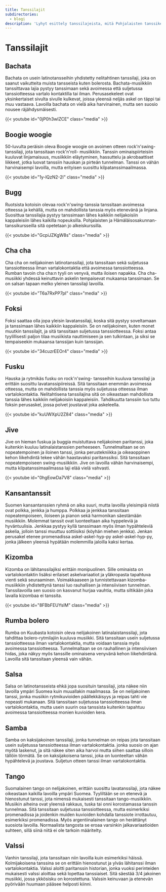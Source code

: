 ```yaml
---
title: Tanssilajit
subdirectories:
  - blogi
description: 'Lyhyt esittely tanssilajeista, mitä Pohjalaisten tanssikerho ja Hämäläis-Osakunnan tanssikerho opettaa.'
---
```

# Tanssilajit

## Bachata

Bachata on usein latinotansseihin yhdistetty nelitahtinen tanssilaji, joka on saanut vaikutteita muista tansseista kuten bolerosta. Bachata-musiikkiin tanssittavaa lajia pystyy tanssimaan sekä avoimessa että suljetussa tanssiotteessa vartalo kontaktilla tai ilman. Perusasekeleet ovat yksinkertaiset sivulta sivulle kulkevat, joissa yleensä neljäs askel on täppi tai muu vastaava. Lavoilla bachata on vielä aika harvinainen, mutta sen suosio nousee räjähdysmäisesti. 

{{< youtube id="0jP0h3wIZCE" class="media" >}}

## Boogie woogie

50-luvulta peräisin oleva Boogie woogie on avoimen otteen rock'n'swing-tanssilaji, jota tanssitaan rock'n'roll- musiikkiin. Tanssin ominaispiirteisiin kuuluvat linjamaisuus, musiikkiin eläytyminen, hassuttelu ja akrobaattiset liikkeet, jotka luovat tanssiin hauskan ja pirteän tunnelman. Tanssi on vähän harvinaisempi lavoilla, mutta erityisen suosittu kilpatanssimaailmassa. 

{{< youtube id="1y-lQzN2-2I" class="media" >}}

## Bugg

Ruotsista kotoisin olevaa rock'n'swing-tanssia tanssitaan avoimessa otteessa ja kehällä, mutta on mahdollista tanssia myös etenevänä ja linjana. Suosittua tanssilajia pystyy tanssimaan lähes kaikkiin nelijakoisiin kappaleisiin lähes kaikilla nopeuksilla. Pohjalaisten ja Hämäläisosakunnan-tanssikursseilla sitä opetetaan jo alkeiskurssilla.

{{< youtube id="GcpiJZKgW8s" class="media" >}}

## Cha cha

Cha cha on nelijakoinen latinotanssilaji, jota tanssitaan sekä suljetussa tanssiotteessa ilman vartalokontaktia että avoimessa tanssiotteessa. Rumban tavoin cha cha:n tyyli on venyvä, mutta iloisen napakka. Cha cha-musiikki yhdessä keinuttavin askelin tempaisevat mukaansa tanssimaan. Se on salsan tapaan melko yleinen tanssilaji lavoilla.

{{< youtube id="T6a7RxPP7pI" class="media" >}}

## Foksi

Foksi saattaa olla jopa yleisin lavatanssilaji, koska sitä pystyy soveltamaan ja tanssimaan lähes kaikkiin kappaleisiin. Se on nelijakoinen, kuten monet muutkin tanssilajit, ja sitä tanssitaan suljetussa tanssiotteessa. Foksi antaa tyylillisesti paljon tilaa musiikista nauttimiseen ja sen tulkintaan, ja siksi se tempaiseekin mukaansa tanssijan kuin tanssijan.

{{< youtube id="34cuzrEEOr4" class="media" >}}

## Fusku

Hauska ja rytmikäs fusku on rock'n'swing- tansseihin kuuluva tanssilaji ja erittäin suosittu lavatanssipiireissä. Sitä tanssitaan enemmän avoimessa otteessa, mutta on mahdollista tanssia myös suljetussa otteessa ilman vartalokontaktia. Nelitahtisena tanssilajina sitä on oikeastaan mahdollista tanssia lähes kaikkiin nelijakoisiin kappaleisiin. Tahdikuutta tanssiin tuo tuttu foksin perusaskel, jossa polvet joustavat joka askeleella. 

{{< youtube id="kuUWXpU2Z84" class="media" >}}

## Jive

Jive on hieman fuskua ja buggia muistuttava nelijakoinen paritanssi, joka kuitenkin kuuluu latinalaistanssien perheeseen. Tunnelmaltaan se on nopeatempoinen ja iloinen tanssi, jonka perustekniikka ja oikeaoppinen kehon liikehdintä tekee vähän haastavaksi paritanssiksi. Sitä tanssitaan nopeatempoiseen swing-musiikkiin. Jive on lavoilla vähän harvinaisempi, mutta kilpatanssimaailmassa laji elää vielä vahvasti.

{{< youtube id="0hgEowDa7V8" class="media" >}}

## Kansantanssit

Suomen kansantanssien ryhmä on aika suuri, mutta lavoilla yleisimpiä niistä ovat polkka, jenkka ja humppa. Polkkaa ja jenkkaa tanssitaan nopeatempoiseen, iloiseen ja pianon sekä harmonikan säestämään musiikkiin. Molemmat tanssit ovat luonteeltaan aika hyppeleviä ja hyväntuulisia. Jenkkaa pystyy kyllä tanssimaan myös ilman hypähteleviä askelia, jolloin tanssi muuttuu sottiisiksi (köyhän miehen jenkka). Jenkan perusakel etenee promenadissa askel-askel-hyp-py askel-askel-hyp-py, jonka jälkeen yleensä hypätään molemmilla jaloilla kaksi kertaa.  

## Kizomba

Kizomba on lähitanssilajiksi erittäin monipuolinen. Sille ominaista on vartalokontaktin lisäksi erilaiset askelvariaatiot ja yläkropasta tapahtuva vienti sekä seuraaminen. Voimakkaaseen ja tunnistettavaan kizomba-musiikkiin yhdistettynä tanssi luo rauhallisen ja intensiivisen tunnelman. Tanssilavoilla sen suosio on kasvanut hurjaa vauhtia, mutta siltikään joka lavalla kizombaa ei tanssita. 

{{< youtube id="8FBbFEUYsIM" class="media" >}}

## Rumba bolero

Rumba on Kuubasta kotoisin oleva nelijakoinen latinalaistanssilaji, jota tahdittaa bolero-rytmilajiin kuuluva musiikki. Sitä tanssitaan usein suljetussa tanssiotteessa ilman vartalokontaktia, mutta voidaan tanssia myös avoimessa tanssiotteessa. Tunnelmaltaan se on rauhallinen ja intensiivisen hidas, joka näkyy myös tanssille ominaisena venyvänä kehon liikehdintänä. Lavoilla sitä tanssitaan yleensä vain vähän.  

## Salsa

Salsa on latinotansseista ehkä jopa suosituin tanssilaji, jota näkee niin lavoilla ympäri Suomea kuin muuallakin maailmassa. Se on nelijakoinen tanssi, jonka musiikin rytmikuvioiden päällekkäisyys ja reipas tahti vie nopeasti mukanaan. Sitä tanssitaan suljetussa tanssiotteessa ilman vartalokontaktia, mutta usein suurin osa tanssista kuitenkin tapahtuu avoimessa tanssiotteessa monien kuvioiden kera.   

## Samba

Samba on kaksijakoinen tanssilaji, jonka tunnelman on reipas jota tanssitaan usein suljetussa tanssiotteessa ilman vartalokontaktia. jonka suosio on ajan myötä laskenut, ja sitä näkee siten aika harvoi mutta siihen saattaa silloin tällöin törmätä. Se on kaksijakoisena tanssi, joka on luonteeltan vähän hypähtelevä ja joustava. Suljetun otteen tanssi ilman vartalokontaktia.

## Tango

Suomalainen tango on nelijakoinen, erittäin suosittu lavatanssilaji, jota näkee oikeastaan kaikilla lavoilla ympäri Suomea. Tyyliltään se on etenevä ja hienostunut tanssi, jota nimensä mukaisesti tanssitaan tango-musiikkiin. Musiikin aiheina ovat yleensä rakkaus, tuska tai onni korostamassa tanssin tunnelmaa. Sitä tanssitaan suljetussa tanssiotteessa, mutta esimerkiksi promenadissa ja joidenkin muiden kuvioiden kohdalla tanssiote irrottautuu, esimerkiksi promenadissa. Myös argentiinalainen tango on herättänyt suosiota lavoilla. Normaalista tangosta se eroaa varsinkin jalkavariaatioiden suhteen, sillä siinä niitä ei ole tarkoin määritelty. 

## Valssi

Vanhin tanssilaji, jota tanssitaan niin lavoilla kuin esimerkiksi häissä. Kolmijakoisena tanssina se on erittäin hienostunut ja ylväs lähitanssi ilman vartalokontaktia. Valssi aloitti paritanssin historian, jonka vuoksi perinteiden mukaisesti valssi aloittaa sekä lopettaa tanssiaiset. Sitä säestää 3/4 jakoinen musiikki, jossa ykkösisku on korostettuna. Valssin keinuvaan ja etenevän pyörivään huumaan pääsee helposti kiinni.  

<!-- 1) minkälainen tanssi, millä kurssilla opetetaan, kuinka yleinen,  -->
